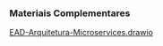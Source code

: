 ### Materiais Complementares

[EAD-Arquitetura-Microservices.drawio](./EAD-Arquitetura-Microservices.drawio)